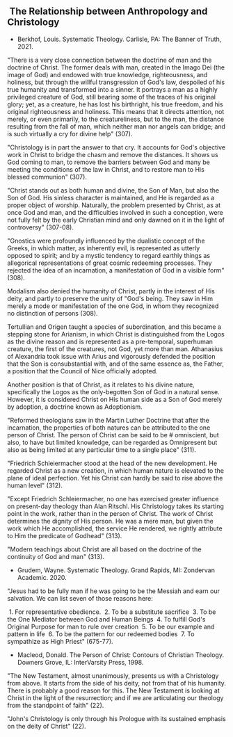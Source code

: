 ##  The Relationship between Anthropology and Christology

- Berkhof, Louis. Systematic Theology. Carlisle, PA: The Banner of Truth, 2021.

"There is a very close connection between the doctrine of man and the doctrine of Christ. The former deals with man, created in the Imago Dei (the image of God) and endowed with true knowledge, righteousness, and holiness, but through the willful transgression of God's law, despoiled of his true humanity and transformed into a sinner. It portrays a man as a highly privileged creature of God, still bearing some of the traces of his original glory; yet, as a creature, he has lost his birthright, his true freedom, and his original righteousness and holiness. This means that it directs attention, not merely, or even primarily, to the creatureliness, but to the man, the distance resulting from the fall of man, which neither man nor angels can bridge; and is such virtually a cry for divine help" (307).

"Christology is in part the answer to that cry. It accounts for God's objective work in Christ to bridge the chasm and remove the distances. It shows us God coming to man, to remove the barriers between God and many be meeting the conditions of the law in Christ, and to restore man to His blessed communion" (307).

"Christ stands out as both human and divine, the Son of Man, but also the Son of God. His sinless character is maintained, and He is regarded as a proper object of worship. Naturally, the problem presented by Christ, as at once God and man, and the difficulties involved in such a conception, were not fully felt by the early Christian mind and only dawned on it in the light of controversy" (307-08).

"Gnostics were profoundly influenced by the dualistic concept of the Greeks, in which matter, as inherently evil, is represented as utterly opposed to spirit; and by a mystic tendency to regard earthly things as allegorical representations of great cosmic redeeming processes. They rejected the idea of an incarnation, a manifestation of God in a visible form" (308).

Modalism also denied the humanity of Christ, partly in the interest of His deity, and partly to preserve the unity of "God's being. They saw in Him merely a mode or manifestation of the one God, in whom they recognized no distinction of persons (308).

Tertullian and Origen taught a species of subordination, and this became a stepping stone for Arianism, in which Christ is distinguished from the Logos as the divine reason and is represented as a pre-temporal, superhuman creature, the first of the creatures, not God, yet more than man. Athanasius of Alexandria took issue with Arius and vigorously defended the position that the Son is consubstantial with, and of the same essence as, the Father, a position that the Council of Nice officially adopted.

Another position is that of Christ, as it relates to his divine nature, specifically the Logos as the only-begotten Son of God in a natural sense. However, it is considered Christ on His human side as a Son of God merely by adoption, a doctrine known as Adoptionism.

"Reformed theologians saw in the Martin Luther Doctrine that after the incarnation, the properties of both natures can be attributed to the one person of Christ. The person of Christ can be said to be # omniscient, but also, to have but limited knowledge, can be regarded as Omnipresent but also as being limited at any particular time to a single place" (311).

"Friedrich Schleiermacher stood at the head of the new development. He regarded Christ as a new creation, in which human nature is elevated to the plane of ideal perfection. Yet his Christ can hardly be said to rise above the human level" (312).

"Except Friedrich Schleiermacher, no one has exercised greater influence on present-day theology than Alan Ritschl. His Christology takes its starting point in the work, rather than in the person of Christ. The work of Christ determines the dignity of His person. He was a mere man, but given the work which He accomplished, the service He rendered, we rightly attribute to Him the predicate of Godhead" (313).

"Modern teachings about Christ are all based on the doctrine of the continuity of God and man" (313).

- Grudem, Wayne. Systematic Theology. Grand Rapids, MI: Zondervan Academic. 2020.

"Jesus had to be fully man if he was going to be the Messiah and earn our salvation. We can list seven of those reasons here:

 1. For representative obedience.
 2. To be a substitute sacrifice
 3. To be the One Mediator between God and Human Beings
 4. To fulfill God's Original Purpose for man to rule over creation
 5. To be our example and pattern in life
 6. To be the pattern for our redeemed bodies
 7. To sympathize as High Priest" (675-77).

- Macleod, Donald. The Person of Christ: Contours of Christian Theology. Downers Grove, IL: InterVarsity Press, 1998.

"The New Testament, almost unanimously, presents us with a Christology from above. It starts from the side of his deity, not from that of his humanity. There is probably a good reason for this. The New Testament is looking at Christ in the light of the resurrection; and if we are articulating our theology from the standpoint of faith" (22).

"John's Christology is only through his Prologue with its sustained emphasis on the deity of Christ" (22).